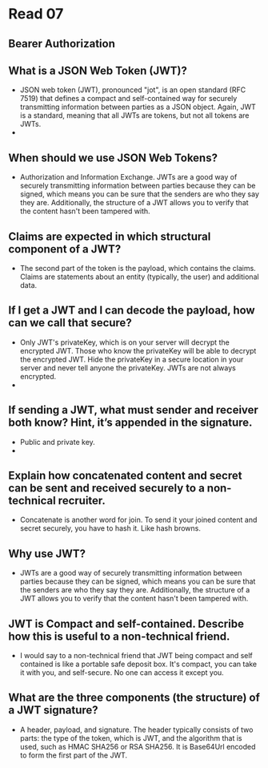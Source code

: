 # Read 07

## Bearer Authorization

## What is a JSON Web Token (JWT)?

- JSON web token (JWT), pronounced "jot", is an open standard (RFC 7519) that defines a compact and self-contained way for securely transmitting information between parties as a JSON object. Again, JWT is a standard, meaning that all JWTs are tokens, but not all tokens are JWTs.
- 
## When should we use JSON Web Tokens?

- Authorization and Information Exchange. JWTs are a good way of securely transmitting information between parties because they can be signed, which means you can be sure that the senders are who they say they are. Additionally, the structure of a JWT allows you to verify that the content hasn't been tampered with.

## Claims are expected in which structural component of a JWT?

- The second part of the token is the payload, which contains the claims. Claims are statements about an entity (typically, the user) and additional data. 

## If I get a JWT and I can decode the payload, how can we call that secure?

- Only JWT's privateKey, which is on your server will decrypt the encrypted JWT. Those who know the privateKey will be able to decrypt the encrypted JWT. Hide the privateKey in a secure location in your server and never tell anyone the privateKey. JWTs are not always encrypted.
- 
## If sending a JWT, what must sender and receiver both know? Hint, it’s appended in the signature.

- Public and private key.
- 
## Explain how concatenated content and secret can be sent and received securely to a non-technical recruiter.

- Concatenate is another word for join. To send it your joined content and secret securely, you have to hash it. Like hash browns.

## Why use JWT?

- JWTs are a good way of securely transmitting information between parties because they can be signed, which means you can be sure that the senders are who they say they are. Additionally, the structure of a JWT allows you to verify that the content hasn't been tampered with.

## JWT is Compact and self-contained. Describe how this is useful to a non-technical friend.

- I would say to a non-technical friend that JWT being compact and self contained is like a portable safe deposit box. It's compact, you can take it with you, and self-secure. No one can access it except you.

## What are the three components (the structure) of a JWT signature?

- A header, payload, and signature. The header typically consists of two parts: the type of the token, which is JWT, and the algorithm that is used, such as HMAC SHA256 or RSA SHA256. It is Base64Url encoded to form the first part of the JWT.
